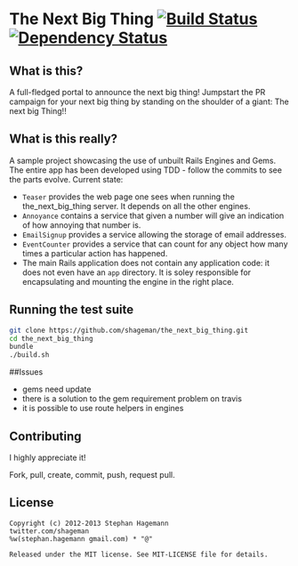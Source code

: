 # The Next Big Thing [![Build Status](https://secure.travis-ci.org/shageman/the_next_big_thing.png)](https://secure.travis-ci.org/shageman/the_next_big_thing) [![Dependency Status](https://gemnasium.com/shageman/the_next_big_thing.png)](https://gemnasium.com/shageman/the_next_big_thing)

## What is this?

A full-fledged portal to announce the next big thing! Jumpstart the PR campaign for your next big thing by standing on the shoulder of a giant: The next big Thing!!

## What is this really?

A sample project showcasing the use of unbuilt Rails Engines and Gems. The entire app has been developed using TDD - follow the commits to see the parts evolve. Current state:

*   `Teaser` provides the web page one sees when running the the_next_big_thing server. It depends on all the other engines.
*   `Annoyance` contains a service that given a number will give an indication of how annoying that number is.
*   `EmailSignup` provides a service allowing the storage of email addresses.
*   `EventCounter` provides a service that can count for any object how many times a particular action has happened.
*   The main Rails application does not contain any application code: it does not even have an `app` directory. It is soley responsible for encapsulating and mounting the engine in the right place.

## Running the test suite
```bash
git clone https://github.com/shageman/the_next_big_thing.git
cd the_next_big_thing
bundle
./build.sh
```

##Issues
*    gems need update
*    there is a solution to the gem requirement problem on travis
*    it is possible to use route helpers in engines

## Contributing

I highly appreciate it!

Fork, pull, create, commit, push, request pull.

## License

    Copyright (c) 2012-2013 Stephan Hagemann
    twitter.com/shageman
    %w(stephan.hagemann gmail.com) * "@"

    Released under the MIT license. See MIT-LICENSE file for details.
